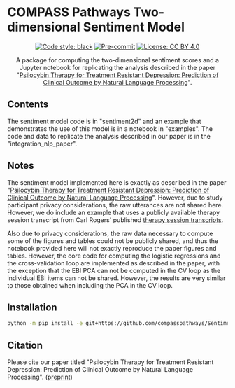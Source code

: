# COMPASS Pathways Two-dimensional Sentiment Model

<div align="center">

[![Code style: black](https://img.shields.io/badge/code%20style-black-000000.svg)](https://github.com/psf/black)
[![Pre-commit](https://img.shields.io/badge/pre--commit-enabled-brightgreen?logo=pre-commit&logoColor=white)](https://github.com/compasspathways/Sentiment2D-Staging/blob/master/.pre-commit-config.yaml)
[![License: CC BY 4.0](https://img.shields.io/badge/License-CC_BY_4.0-lightgrey.svg)](https://creativecommons.org/licenses/by/4.0/)

A package for computing the two-dimensional sentiment scores and a Jupyter notebook for replicating the analysis described in the paper "[Psilocybin Therapy for Treatment Resistant Depression: Prediction of Clinical Outcome by Natural Language Processing](https://psyarxiv.com/kh3cx/)".

</div>

## Contents
The sentiment model code is in "sentiment2d" and an example that demonstrates the use of this model is in a notebook in "examples". The code and data to replicate the analysis described in our paper is in the "integration_nlp_paper". 

## Notes
The sentiment model implemented here is exactly as described in the paper "[Psilocybin Therapy for Treatment Resistant Depression: Prediction of Clinical Outcome by Natural Language Processing](https://psyarxiv.com/kh3cx/)". However, due to study participant privacy considerations, the raw utterances are not shared here. However, we do include an example that uses a publicly available therapy session transcript from Carl Rogers' published [therapy session transcripts](https://anamartinspsicoterapiaacp.files.wordpress.com/2016/04/brodley-transcripts-of-carl-rogers-therapy-sessions.pdf). 

Also due to privacy considerations, the raw data necessary to compute some of the figures and tables could not be publicly shared, and thus the notebook provided here will not exactly reproduce the paper figures and tables. However, the core code for computing the logistic regressions and the cross-validation loop are implemented as described in the paper, with the exception that the EBI PCA can not be computed in the CV loop as the individual EBI items can not be shared. However, the results are very similar to those obtained when including the PCA in the CV loop. 

## Installation

```bash
python -m pip install -e git+https://github.com/compasspathways/Sentiment2D
```

## Citation

Please cite our paper titled "Psilocybin Therapy for Treatment Resistant Depression: Prediction of Clinical Outcome by Natural Language Processing". ([preprint](https://psyarxiv.com/kh3cx/))

